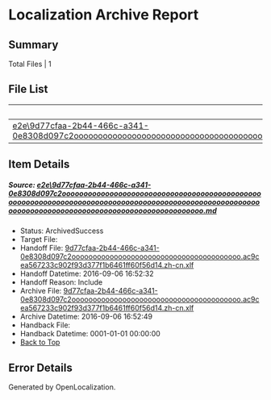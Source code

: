 # <a name='report-top'></a> Localization Archive Report

## Summary
 Total Files | 1

## File List
 Source File | Status | Details 
 ----------- | ------ | ------- 
 [e2e\9d77cfaa-2b44-466c-a341-0e8308d097c2ooooooooooooooooooooooooooooooooooooooooooooooooooooooooooooooooooooooooooooooooooooooooooooooooooooooooooooooooooooooooooooooooooooooooooooooooooooo.md](https://github.com/OpenLocalizationTestOrg/ol-test0/blob/ae660cccacb387e63e997b29901a839f9c78b097/e2e/9d77cfaa-2b44-466c-a341-0e8308d097c2ooooooooooooooooooooooooooooooooooooooooooooooooooooooooooooooooooooooooooooooooooooooooooooooooooooooooooooooooooooooooooooooooooooooooooooooooooooo.md) | ArchivedSuccess | [Details](#feb0c522968b07da7d1ec4341af659de2c5610b51)

## Item Details
##### <a name='feb0c522968b07da7d1ec4341af659de2c5610b51'></a> Source: [e2e\9d77cfaa-2b44-466c-a341-0e8308d097c2ooooooooooooooooooooooooooooooooooooooooooooooooooooooooooooooooooooooooooooooooooooooooooooooooooooooooooooooooooooooooooooooooooooooooooooooooooooo.md](https://github.com/OpenLocalizationTestOrg/ol-test0/blob/ae660cccacb387e63e997b29901a839f9c78b097/e2e/9d77cfaa-2b44-466c-a341-0e8308d097c2ooooooooooooooooooooooooooooooooooooooooooooooooooooooooooooooooooooooooooooooooooooooooooooooooooooooooooooooooooooooooooooooooooooooooooooooooooooo.md)
* Status: ArchivedSuccess
* Target File: 
* Handoff File: [9d77cfaa-2b44-466c-a341-0e8308d097c2oooooooooooooooooooooooooooooooooooooooo.ac9cea567233c902f93d377f1b6461ff60f56d14.zh-cn.xlf](https://github.com/OpenLocalizationTestOrg/ol-test0-handoff/blob/65a3fb4bfbeb39d83c568a363ddd4d147bf872e1/ol-handoff/OpenLocalizationTestOrg/ol-test0-zhcn/ci/ht/9d77cfaa-2b44-466c-a341-0e8308d097c2oooooooooooooooooooooooooooooooooooooooo.ac9cea567233c902f93d377f1b6461ff60f56d14.zh-cn.xlf)
* Handoff Datetime: 2016-09-06 16:52:32
* Handoff Reason: Include
* Archive File: [9d77cfaa-2b44-466c-a341-0e8308d097c2oooooooooooooooooooooooooooooooooooooooo.ac9cea567233c902f93d377f1b6461ff60f56d14.zh-cn.xlf](https://github.com/OpenLocalizationTestOrg/ol-test0-handoff/blob/e4487f8d661f884e4c14fe261b52e65ab2e27722/ol-archive/OpenLocalizationTestOrg/ol-test0-zhcn/ci/ht/9d77cfaa-2b44-466c-a341-0e8308d097c2oooooooooooooooooooooooooooooooooooooooo.ac9cea567233c902f93d377f1b6461ff60f56d14.zh-cn.xlf)
* Archive Datetime: 2016-09-06 16:52:49
* Handback File: 
* Handback Datetime: 0001-01-01 00:00:00
* [Back to Top](#report-top)


## Error Details

Generated by OpenLocalization.
